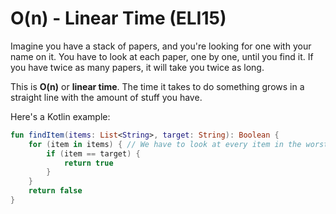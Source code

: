 # O(n) - Linear Time (ELI15)

Imagine you have a stack of papers, and you're looking for one with your name on it. You have to look at each paper, one by one, until you find it. If you have twice as many papers, it will take you twice as long.

This is **O(n)** or **linear time**. The time it takes to do something grows in a straight line with the amount of stuff you have.

Here's a Kotlin example:

```kotlin
fun findItem(items: List<String>, target: String): Boolean {
    for (item in items) { // We have to look at every item in the worst case
        if (item == target) {
            return true
        }
    }
    return false
}
```

